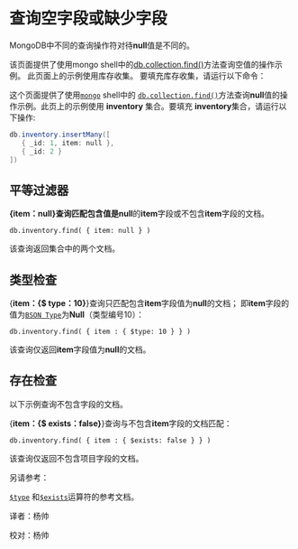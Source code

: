 # 查询空字段或缺少字段
MongoDB中不同的查询操作符对待**null**值是不同的。

该页面提供了使用mongo shell中的[db.collection.find()](https://docs.mongodb.com/manual/reference/method/db.collection.find/#db.collection.find)方法查询空值的操作示例。 此页面上的示例使用库存收集。 要填充库存收集，请运行以下命令：

这个页面提供了使用[`mongo`](https://docs.mongodb.com/master/reference/program/mongo/#bin.mongo) shell中的 [`db.collection.find()`](https://docs.mongodb.com/master/reference/method/db.collection.find/#db.collection.find)方法查询**null**值的操作示例。此页上的示例使用 **inventory** 集合。要填充 **inventory**集合，请运行以下操作:

```powershell
db.inventory.insertMany([
   { _id: 1, item: null },
   { _id: 2 }
])
```

## 平等过滤器

**{item：null}**查询匹配包含值是**null**的**item**字段或不包含**item**字段的文档。

```shell
db.inventory.find( { item: null } )
```

该查询返回集合中的两个文档。

## 类型检查

{**item：{$ type：10}**}查询只匹配包含**item**字段值为**null**的文档； 即**item**字段的值为[`BSON Type`](https://docs.mongodb.com/manual/reference/bson-types/)为**Null**（类型编号10）：

```shell
db.inventory.find( { item : { $type: 10 } } )
```

该查询仅返回**item**字段值为**null**的文档。

## 存在检查

以下示例查询不包含字段的文档。

{**item：{$ exists：false}**}查询与不包含**item**字段的文档匹配：

```shell
db.inventory.find( { item : { $exists: false } } )
```

该查询仅返回不包含项目字段的文档。

另请参考：

[`$type`](https://docs.mongodb.com/master/reference/operator/query/type/#op._S_type) 和[`$exists`](https://docs.mongodb.com/master/reference/operator/query/exists/#op._S_exists)运算符的参考文档。



译者：杨帅

校对：杨帅

